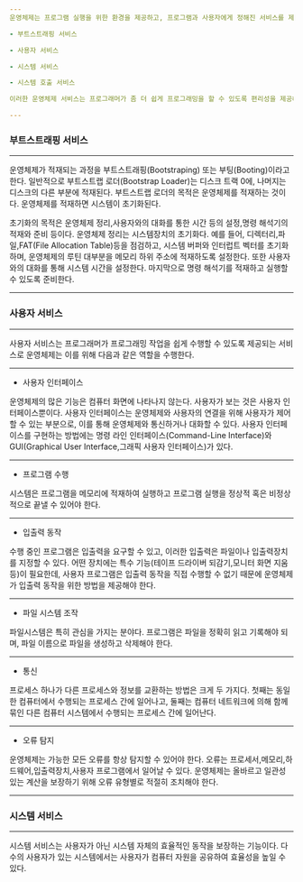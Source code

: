```yaml
---
운영체제는 프로그램 실행을 위한 환경을 제공하고, 프로그램과 사용자에게 정해진 서비스를 제공한다. 물론, 운영체제마다 제공하는 서비스가 다르지만 일반적으로 다음과 같은 서비스를 제공한다.

- 부트스트래핑 서비스

- 사용자 서비스

- 시스템 서비스

- 시스템 호출 서비스

이러한 운영체제 서비스는 프로그래머가 좀 더 쉽게 프로그래밍을 할 수 있도록 편리성을 제공해 준다.

---
```

### 부트스트래핑 서비스
---
운영체제가 적재되는 과정을 부트스트래핑(Bootstraping) 또는 부팅(Booting)이라고 한다. 일반적으로 부트스트랩 로더(Bootstrap Loader)는 디스크 트랙 0에, 나머지는 디스크의 다른 부분에 적재된다. 부트스트랩 로더의 목적은 운영체제를 적재하는 것이다. 운영체제를 적재하면 시스템이 초기화된다.

초기화의 목적은 운영체제 정리,사용자와의 대화를 통한 시간 등의 설정,명령 해석기의 적재와 준비 등이다. 운영체제 정리는 시스템장치의 초기화다. 예를 들어, 디렉터리,파일,FAT(File Allocation Table)등을 점검하고, 시스템 버퍼와 인터럽트 벡터를 초기화하며, 운영체제의 루틴 대부분을 메모리 하위 주소에 적재하도록 설정한다. 또한 사용자와의 대화를 통해 시스템 시간을 설정한다. 마지막으로 명령 해석기를 적재하고 실행할 수 있도록 준비한다.

--- 
### 사용자 서비스
---
사용자 서비스는 프로그래머가 프로그래밍 작업을 쉽게 수행할 수 있도록 제공되는 서비스로 운영체제는 이를 위해 다음과 같은 역할을 수행한다.

---

- 사용자 인터페이스

운영체제의 많은 기능은 컴퓨터 화면에 나타나지 않는다. 사용자가 보는 것은 사용자 인터페이스뿐이다. 사용자 인터페이스는 운영체제와 사용자의 연결을 위해 사용자가 제어할 수 있는 부분으로, 이를 통해 운영체제와 통신하거나 대화할 수 있다. 사용자 인터페이스를 구현하는 방법에는 명령 라인 인터페이스(Command-Line Interface)와 GUI(Graphical User Interface,그래픽 사용자 인터페이스)가 있다. 

---
- 프로그램 수행

시스템은 프로그램을 메모리에 적재하여 실행하고 프로그램 실행을 정상적 혹은 비정상적으로 끝낼 수 있어야 한다.

---
- 입출력 동작

수행 중인 프로그램은 입출력을 요구할 수 있고, 이러한 입출력은 파일이나 입출력장치를 지정할 수 있다. 어떤 장치에는 특수 기능(테이프 드라이버 되감기,모니터 화면 지움 등)이 필요한데, 사용자 프로그램은 입출력 동작을 직접 수행할 수 없기 때문에 운영체제가 입출력 동작을 위한 방법을 제공해야 한다.

---
- 파일 시스템 조작

파일시스템은 특히 관심을 가지는 분야다. 프로그램은 파일을 정확히 읽고 기록해야 되며, 파일 이름으로 파일을 생성하고 삭제해야 한다.

---
- 통신

프로세스 하나가 다른 프로세스와 정보를 교환하는 방법은 크게 두 가지다. 첫째는 동일한 컴퓨터에서 수행되는 프로세스 간에 일어나고, 둘째는 컴퓨터 네트워크에 의해 함께 묶인 다른 컴퓨터 시스템에서 수행되는 프로세스 간에 일어난다.

---
- 오류 탐지

운영체제는 가능한 모든 오류를 항상 탐지할 수 있어야 한다. 오류는 프로세서,메모리,하드웨어,입출력장치,사용자 프로그램에서 일어날 수 있다. 운영체제는 올바르고 일관성 있는 계산을 보장하기 위해 오류 유형별로 적절히 조치해야 한다.

---
### 시스템 서비스
---
시스템 서비스는 사용자가 아닌 시스템 자체의 효율적인 동작을 보장하는 기능이다. 다수의 사용자가 있는 시스템에서는 사용자가 컴퓨터 자원을 공유하여 효율성을 높일 수 있다.












































